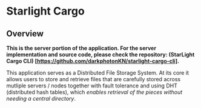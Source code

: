# Starlight Cargo

## Overview

**This is the server portion of the application. For the server implementation and source code, please check the repository: (StarLight Cargo CLI) [https://github.com/darkphotonKN/starlight-cargo-cli].**

This application serves as a Distributed File Storage System. At its core it allows users to store and retrieve files that are carefully
stored across mutliple servers / nodes together with fault tolerance and using DHT (distributed hash tables), which _enables retrieval of
the pieces without needing a central directory_.
